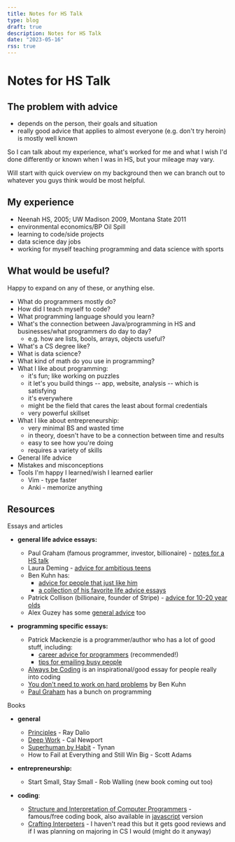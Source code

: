 ```yaml
---
title: Notes for HS Talk
type: blog
draft: true
description: Notes for HS Talk
date: "2023-05-16"
rss: true
---
```


# Notes for HS Talk

## The problem with advice
- depends on the person, their goals and situation
- really good advice that applies to almost everyone (e.g. don't try heroin) is
  mostly well known 

So I can talk about my experience, what's worked for me and what I wish I'd
done differently or known when I was in HS, but your mileage may vary.

Will start with quick overview on my background then we can branch out to
whatever you guys think would be most helpful.

## My experience
- Neenah HS, 2005; UW Madison 2009, Montana State 2011
- environmental economics/BP Oil Spill
- learning to code/side projects
- data science day jobs
- working for myself teaching programming and data science with sports

## What would be useful?

Happy to expand on any of these, or anything else.

- What do programmers mostly do?
- How did I teach myself to code?
- What programming language should you learn?
- What's the connection between Java/programming in HS and businesses/what
  programmers do day to day?
  - e.g. how are lists, bools, arrays, objects useful?
- What's a CS degree like?
- What is data science?
- What kind of math do you use in programming?
- What I like about programming:
  - it's fun; like working on puzzles
  - it let's you build things -- app, website, analysis -- which is satisfying
  - it's everywhere
  - might be the field that cares the least about formal credentials
  - very powerful skillset
- What I like about entrepreneurship:
  - very minimal BS and wasted time
  - in theory, doesn't have to be a connection between time and results
  - easy to see how you're doing
  - requires a variety of skills
- General life advice
- Mistakes and misconceptions
- Tools I'm happy I learned/wish I learned earlier
  - Vim - type faster
  - Anki - memorize anything

## Resources
Essays and articles
- **general life advice essays:**
  - Paul Graham (famous programmer, investor, billionaire) - [notes for a HS talk](http://www.paulgraham.com/hs.html)
  - Laura Deming - [advice for ambitious teens](https://ldeming.posthaven.com/advice-for-ambitious-teenagers)
  - Ben Kuhn has:
    - [advice for people that just like him](https://www.benkuhn.net/college/)
    - [a collection of his favorite life advice essays](https://www.benkuhn.net/college/)
  - Patrick Collison (billionaire, founder of Stripe) - [advice for 10-20 year olds](https://patrickcollison.com/advice)
  - Alex Guzey has some [general advice](https://guzey.com/personal/what-should-you-do-with-your-life/#general-advice) too

- **programming specific essays:**

  - Patrick Mackenzie is a programmer/author who has a lot of good stuff, including:
    - [career advice for programmers](https://www.kalzumeus.com/2011/10/28/dont-call-yourself-a-programmer/) (recommended!)
    - [tips for emailing busy people](https://www.kalzumeus.com/standing-invitation/)
  - [Always be Coding](https://medium.com/always-be-coding/abc-always-be-coding-d5f8051afce2) is an inspirational/good essay for people really into coding
  - [You don't need to work on hard problems](https://www.benkuhn.net/hard/) by Ben Kuhn
  - [Paul Graham](http://paulgraham.com/articles.html) has a bunch on programming

Books
- **general**
  - [Principles](/books/principles) - Ray Dalio
  - [Deep Work](books/deepwork) - Cal Newport
  - [Superhuman by Habit](books/habit) - Tynan
  - How to Fail at Everything and Still Win Big - Scott Adams

- **entrepreneurship:**
  - Start Small, Stay Small - Rob Walling (new book coming out too)

- **coding**:
  - [Structure and Interpretation of Computer Programmers](http://sarabander.github.io/sicp/) - famous/free coding book, also available in [javascript](https://www.amazon.com/Structure-Interpretation-Computer-Programs-Engineering-ebook/dp/B094X8316F/ref=sr_1_1?keywords=structure+and+interpretation+of+computer+programs&qid=1684266812&s=digital-text&sprefix=structure+an%2Cdigital-text%2C106&sr=1-1) version
  - [Crafting Interpeters](https://www.amazon.com/gp/product/B09BCCVLCL/ref=x_gr_bb_kindle?caller=Goodreads&tag=x_gr_bb_kindle-20) - I haven't read this but it gets good reviews and if I was planning on majoring in CS I would (might do it anyway)
